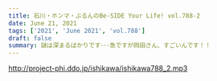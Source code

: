 ```yaml
---
title: 石川・ホンマ・ぶるんのBe-SIDE Your Life! vol.788-2
date: June 21, 2021
tags: ['2021', 'June 2021', 'vol.788']
draft: false
summary: 謎は深まるばかりです･･･急ですが岡田さん、すごいんです！！
---
```


http://project-phi.ddo.jp/ishikawa/ishikawa788_2.mp3